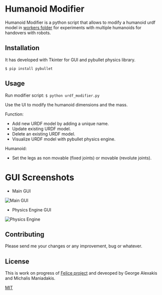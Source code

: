 # Humanoid Modifier

Humanoid Modifier is a python script that allows to modify a humanoid urdf model in [workers folder](/workers/) for experiments with multiple humanoids for handovers with robots.

## Installation

It has developed with Tkinter for GUI and pybullet physics library.

``` $ pip install pybullet ```

## Usage

Run modifier script:
``` $ python urdf_modifier.py ```

Use the UI to modify the humanoid dimensions and the mass.

Function:
* Add new URDF model by adding a unique name.
* Update existing URDF model.
* Delete an existing URDF model.
* Visualize URDF model with pybullet physics engine.

Humanoid:
* Set the legs as non movable (fixed joints) or movable (revolute joints).

# GUI Screenshots

* Main GUI

<img src="/screenshots/main_gui.png" title="Main GUI" />

* Physics Engine GUI

<img src="/screenshots/physics_engine.png" title="Physics Engine" />

## Contributing

Please send me your changes or any improvement, bug or whatever.

## License

This is work on progress of [Felice project](https://www.felice-project.eu/) and deveoped by George Alexakis and Michalis Maniadakis.

[MIT](LICENSE)
